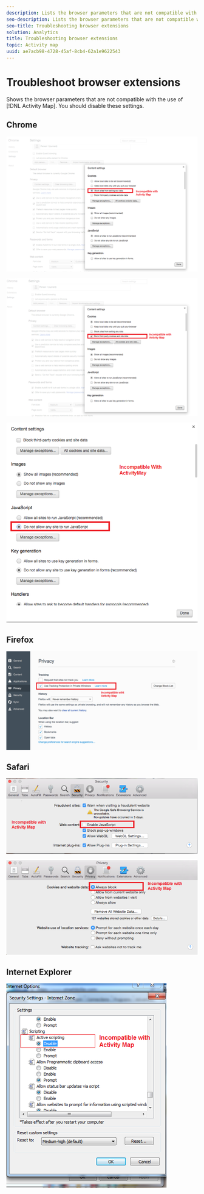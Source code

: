 ```yaml
---
description: Lists the browser parameters that are not compatible with the use of [!DNL Activity Map]. You should disable these settings.
seo-description: Lists the browser parameters that are not compatible with the use of [!DNL Activity Map]. You should disable these settings.
seo-title: Troubleshooting browser extensions
solution: Analytics
title: Troubleshooting browser extensions
topic: Activity map
uuid: ae7acb98-4728-45af-8cb4-62a1e9622543
---
```


# Troubleshoot browser extensions

Shows the browser parameters that are not compatible with the use of [!DNL Activity Map]. You should disable these settings.

## Chrome

![](assets/Chrome1.png)

![](assets/Chrome2.png) 

![](assets/Chrome3.png) 

## Firefox

![](assets/Firefox.png) 

## Safari

![](assets/Safari1.png) 

![](assets/Safari2.png)

## Internet Explorer

![](assets/IE1.png)
